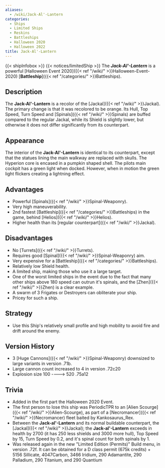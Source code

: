 ```yaml
---
aliases:
  - /wiki/Jack-Al'-Lantern
categories:
  - Ships
  - Limited Ships
  - Reskins
  - Battleships
  - Halloween 2020
  - Halloween 2022
title: Jack-Al'-Lantern
---
```


{{< shipInfobox >}} {{< notices/limitedShip >}} The **_Jack-Al'-Lantern_** is a powerful [Halloween Event 2020]({{< ref "/wiki/" >}}Halloween-Event-2020) [**Battleship**]({{< ref "/categories/" >}}Battleships).

## Description

The **Jack-Al'-Lantern** is a recolor of the [Jackal]({{< ref "/wiki/" >}}Jackal). The primary change is that it was recolored to be orange. Its Hull, Top Speed, Turn Speed and [Spinals]({{< ref "/wiki/" >}}Spinals) are buffed compared to the regular Jackal, while its Shield is slightly lower, but otherwise it does not differ significantly from its counterpart.

## Appearance

The interior of the **Jack-Al'-Lantern** is identical to its counterpart, except that the statues lining the main walkway are replaced with skulls. The Hyperion core is encased in a pumpkin shaped shell. The pilots main cockpit has a green light when docked. However, when in motion the green light flickers creating a lightning effect.

## Advantages

- Powerful [Spinals]({{< ref "/wiki/" >}}Spinal-Weaponry).
- Very high maneuverability.
- 2nd fastest [Battleship]({{< ref "/categories/" >}}Battleships) in the game, behind [Helios]({{< ref "/wiki/" >}}Helios).
- Higher health than its [regular counterpart]({{< ref "/wiki/" >}}Jackal).

## Disadvantages

- No [Turrets]({{< ref "/wiki/" >}}Turrets).
- Requires good [Spinal]({{< ref "/wiki/" >}}Spinal-Weaponry) aim.
- Very expensive for a [Battleship]({{< ref "/categories/" >}}Battleships).
- Relatively low Shield health.
- A limited ship, making those who use it a large target.
- One of the worst limited ships in the event due to the fact that many other ships above 180 speed can outrun it's spinals, and the [Zhen]({{< ref "/wiki/" >}}Zhen) is a clear example.
- A swarm of 3 Frigates or Destroyers can obliterate your ship.
- Pricey for such a ship.

## Strategy

- Use this Ship's relatively small profile and high mobility to avoid fire and drift around the enemy.

## Version History

- 3 [Huge Cannons]({{< ref "/wiki/" >}}Spinal-Weaponry) downsized to large variants in version .71b.
- Large cannon count increased to 4 in version .72c20
- Explosion size 100 ----> 520 .75a12

## Trivia

- Added in the first part the Halloween 2020 Event.
- The first person to lose this ship was PeriodicTPR to an [Alien Scourge]({{< ref "/wiki/" >}}Alien-Scourge), as part of a [Necromancer]({{< ref "/wiki/" >}}Necromancer) fleet baited by Kankosaurus_Rex.
- Between the **Jack-al'-Lantern** and its normal buildable counterpart, the [Jackal]({{< ref "/wiki/" >}}Jackal); the **Jack-al'-Lantern** exceeds in health by 2700 (it has 250 less shields and 3000 more hull), Top Speed by 15, Turn Speed by 0.2, and it's spinal count for both spinals by 1.
- Was released again in the new "Limited Edition (Permits)" Build menu, in version .72f. It can be obtained for a D class permit (675k credits) + 5156 Sillicate, 4047Carbon, 3466 Iridium, 290 Adamantite, 290 Palladium, 290 Titanium, and 290 Quantium
